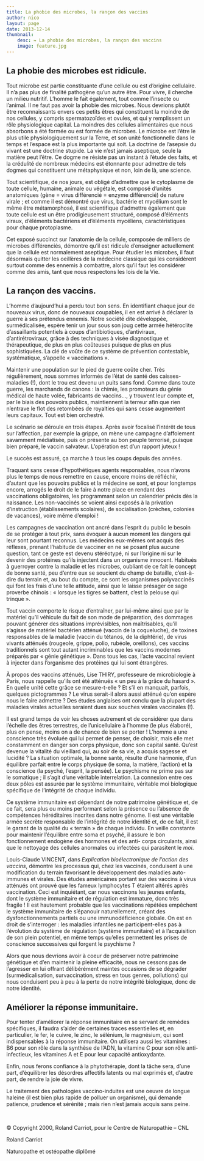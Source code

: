 ```yaml
---
title: La phobie des microbes, la rançon des vaccins
author: nico
layout: page
date: 2013-12-14
thumbnail:
    desc: ❧ La phobie des microbes, la rançon des vaccins
    image: feature.jpg
---
```


## La phobie des microbes est ridicule.

Tout microbe est partie constituante d’une cellule ou est d’origine cellulaire. Il n’a pas plus de finalité pathogène qu’un autre être. Pour vivre, il cherche un milieu nutritif. L’homme le fait également, tout comme l’insecte ou l’animal. Il ne faut pas avoir la phobie des microbes. Nous devrions plutôt être reconnaissants envers ces petits êtres qui constituent la moindre de nos cellules, y compris spermatozoïdes et ovules, et qui y remplissent un rôle physiologique capital. La moindres des cellules alimentaires que nous absorbons a été formée ou est formée de microbes. Le microbe est l’être le plus utile physiologiquement sur la Terre, et son unité fonctionnelle dans le temps et l’espace est la plus importante qui soit. La doctrine de l’asepsie du vivant est une doctrine stupide. La vie n’est jamais aseptique, seule la matière peut l’être. Ce dogme ne résiste pas un instant à l’étude des faits, et la crédulité de nombreux médecins est étonnante pour admettre de tels dogmes qui constituent une métaphysique et non, loin de là, une science.

Tout scientifique, de nos jours, est obligé d’admettre que le cytoplasme de toute cellule, humaine, animale ou végétale, est composé d’unités anatomiques (gène = virus différencié = enzyme différencié) de nature virale ; et comme il est démontré que virus, bactérie et mycélium sont le même être métamorphosé, il est scientifique d’admettre également que toute cellule est un être prodigieusement structuré, composé d’éléments viraux, d’éléments bactériens et d’éléments mycéliens, caractéristiques pour chaque protoplasme.

Cet exposé succinct sur l’anatomie de la cellule, composée de milliers de microbes différenciés, démontre qu’il est ridicule d’enseigner actuellement que la cellule est normalement aseptique. Pour étudier les microbes, il faut désormais quitter les oeillères de la médecine classique qui les considèrent surtout comme des ennemis à combattre, alors qu’il faut les considérer comme des amis, tant que nous respectons les lois de la Vie.

## La rançon des vaccins.

L’homme d’aujourd’hui a perdu tout bon sens. En identifiant chaque jour de nouveaux virus, donc de nouveaux coupables, il en est arrivé à déclarer la guerre à ses prétendus ennemis. Notre société dite développée, surmédicalisée, espère tenir un jour sous son joug cette armée hétéroclite d’assaillants potentiels à coups d’antibiotiques, d’antiviraux, d’antirétroviraux, grâce à des techniques à visée diagnostique et thérapeutique, de plus en plus coûteuses puisque de plus en plus sophistiquées. La clé de voûte de ce système de prévention contestable, systématique, s’appelle « vaccinations ».

Maintenir une population sur le pied de guerre coûte cher. Très régulièrement, nous sommes informés de l’état de santé des caisses-maladies (!), dont le trou est devenu un puits sans fond. Comme dans toute guerre, les marchands de canons : la chimie, les promoteurs du génie médical de haute volée, fabricants de vaccins..., y trouvent leur compte et, par le biais des pouvoirs publics, maintiennent la terreur afin que rien n’entrave le flot des retombées de royalties qui sans cesse augmentent leurs capitaux. Tout est bien orchestré.

Le scénario se déroule en trois étapes. Après avoir focalisé l’intérêt de tous sur l’affection, par exemple la grippe, on mène une campagne d’affolement savamment médiatisée, puis on présente au bon peuple terrorisé, puisque bien préparé, le vaccin salvateur. L’opération est d’un rapport juteux !

Le succès est assuré, ça marche à tous les coups depuis des années.

Traquant sans cesse d’hypothétiques agents responsables, nous n’avons plus le temps de nous remettre en cause, encore moins de réfléchir, d’autant que les pouvoirs publics et la médecine se sont, et pour longtemps encore, arrogés le droit de le faire à notre place en rendant des vaccinations obligatoires, les programmant selon un calendrier précis dès la naissance. Les non-vaccinés se voient ainsi exposés à la privation d’instruction (établissements scolaires), de socialisation (crèches, colonies de vacances), voire même d’emploi !

Les campagnes de vaccination ont ancré dans l’esprit du public le besoin de se protéger à tout prix, sans évoquer à aucun moment les dangers qui leur sont pourtant reconnus. Les médecins eux-mêmes ont acquis des réflexes, prenant l’habitude de vacciner en ne se posant plus aucune question, tant ce geste est devenu stéréotypé, ni sur l’origine ni sur le devenir des protéines qu’ils injectent dans un organisme innocent. Habitués à guerroyer contre la maladie et les microbes, oubliant de ce fait le concept de bonne santé, peu d’entre eux se soucient du champ de bataille, c’est-à-dire du terrain et, au bout du compte, ce sont les organismes polyvaccinés qui font les frais d’une telle attitude, ainsi que le laisse présager ce sage proverbe chinois : « lorsque les tigres se battent, c’est la pelouse qui trinque ».

Tout vaccin comporte le risque d’entraîner, par lui-même ainsi que par le matériel qu’il véhicule du fait de son mode de préparation, des dommages pouvant générer des situations imprévisibles, non maîtrisables, qu’il s’agisse de matériel bactérien atténué (vaccin de la coqueluche), de toxines responsables de la maladie (vaccin du tétanos, de la diphtérie), de virus vivants atténués (rougeole, grippe, polio, rubéole, oreillons), ces vaccins traditionnels sont tout autant incriminables que les vaccins modernes préparés par « génie génétique ». Dans tous les cas, l’acte vaccinal revient à injecter dans l’organisme des protéines qui lui sont étrangères.

À propos des vaccins atténués, Lise THIRY, professeure de microbiologie à Paris, nous rappelle qu’ils ont été atténués « un peu à la grâce du hasard ». En quelle unité cette grâce se mesure-t-elle ? Et s’il en manquait, parfois, quelques pictogrammes ? Le virus serait-il alors aussi atténué qu’on espère nous le faire admettre ? Des études anglaises ont conclu que la plupart des maladies virales actuelles seraient dues aux souches virales vaccinales (!).

Il est grand temps de voir les choses autrement et de considérer que dans l’échelle des êtres terrestres, de l’unicellulaire à l’homme (le plus élaboré), plus on pense, moins on a de chance de bien se porter !
L’homme a une conscience très évoluée qui lui permet de penser, de choisir, mais elle met constamment en danger son corps physique, donc son capital santé. Qu’est devenue la vitalité du vieillard qui, au soir de sa vie, a acquis sagesse et lucidité ? La situation optimale, la bonne santé, résulte d’une harmonie, d’un équilibre parfait entre le corps physique (le soma, la matière, l’action) et la conscience (la psyché, l’esprit, la pensée). Le psychisme ne prime pas sur le somatique ; il s’agit d’une véritable interrelation. La connexion entre ces deux pôles est assurée par le système immunitaire, véritable moi biologique spécifique de l’intégrité de chaque individu.

Ce système immunitaire est dépendant de notre patrimoine génétique et, de ce fait, sera plus ou moins performant selon la présence ou l’absence de compétences héréditaires inscrites dans notre génome. Il est une véritable armée secrète responsable de l’intégrité de notre identité et, de ce fait, il est le garant de la qualité du « terrain » de chaque individu. En veille constante pour maintenir l’équilibre entre soma et psyché, il assure le bon fonctionnement endogène des hormones et des anti- corps circulants, ainsi que le nettoyage des cellules anormales ou infectées qui parasitent le *moi*.

Louis-Claude VINCENT, dans *Explication bioélectronique de l’action des vaccins*, démontre les processus qui, chez les vaccinés, conduisent à une modification du terrain favorisant le développement des maladies auto-immunes et virales. Des études américaines portant sur des vaccins à virus atténués ont prouvé que les fameux lymphocytes T étaient altérés après vaccination. Ceci est inquiétant, car nous vaccinons les jeunes enfants, dont le système immunitaire et de régulation est immature, donc très fragile ! Il est hautement probable que les vaccinations répétées empêchent le système immunitaire de s’épanouir naturellement, créant des dysfonctionnements partiels ou une immunodéficience globale. On est en droit de s’interroger : les maladies infantiles ne participent-elles pas à l’évolution du système de régulation (système immunitaire) et à l’acquisition de son plein potentiel, en même temps qu’elles permettent les prises de conscience successives qui forgent le psychisme ?

Alors que nous devrions avoir à coeur de préserver notre patrimoine génétique et d’en maintenir la pleine efficacité, nous ne cessons pas de l’agresser en lui offrant délibérément maintes occasions de se dégrader (surmédicalisation, survaccination, stress en tous genres, pollutions) qui nous conduisent peu à peu à la perte de notre intégrité biologique, donc de notre identité.

## Améliorer la réponse immunitaire.

Pour tenter d’améliorer la réponse immunitaire en se servant de remèdes spécifiques, il faudra s’aider de certaines traces essentielles et, en particulier, le fer, le cuivre, le zinc, le sélénium, le magnésium, qui sont indispensables à la réponse immunitaire. On utilisera aussi les vitamines : B6 pour son rôle dans la synthèse de l’ADN, la vitamine C pour son rôle anti-infectieux, les vitamines A et E pour leur capacité antioxydante.

Enfin, nous ferons confiance à la phytothérapie, dont la tâche sera, d’une part, d’équilibrer les désordres affectifs latents ou mal exprimés et, d’autre part, de rendre la joie de vivre.

Le traitement des pathologies vaccino-induites est une oeuvre de longue haleine (il est bien plus rapide de polluer un organisme), qui demande patience, prudence et sérénité ; mais rien n’est jamais acquis sans peine.

&nbsp;

© Copyright 2000, Roland Carriot, pour le Centre de Naturopathie – CNL

Roland Carriot

Naturopathe et ostéopathe diplômé
